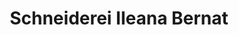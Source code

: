 ---
title: "Schneiderei Ileana Bernat"
url: /waldkirch/schneiderei-ileana-bernat/
shop: Schneiderei
---